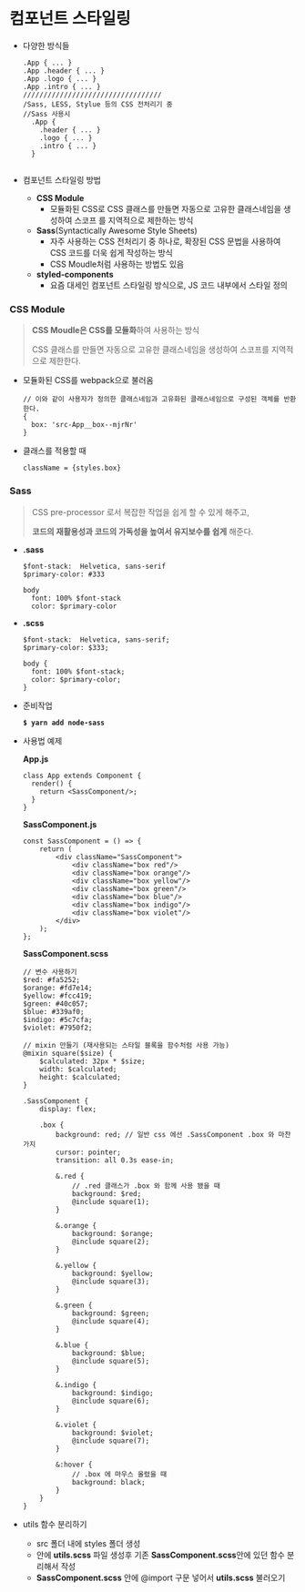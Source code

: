 # 컴포넌트 스타일링

- 다양한 방식들

  ```react
  .App { ... }
  .App .header { ... }
  .App .logo { ... }
  .App .intro { ... }
  //////////////////////////////////
  /Sass, LESS, Stylue 등의 CSS 전처리기 중 
  //Sass 사용시
    .App {
      .header { ... }
      .logo { ... }
      .intro { ... }
    }
             
  ```

- 컴포넌트 스타일링 방법

  - **CSS Module**
    - 모듈화된 CSS로 CSS 클래스를 만들면 자동으로 고유한 클래스네임을 생성하여 스코프 를 지역적으로 제한하는 방식
  - **Sass**(Syntactically Awesome Style Sheets)
    - 자주 사용하는 CSS 전처리기 중 하나로, 확장된 CSS 문법을 사용하여 CSS 코드를 더욱 쉽게 작성하는 방식
    - CSS Moudle처럼 사용하는 방법도 있음
  - **styled-components**
    - 요즘 대세인 컴포넌트 스타일링 방식으로, JS 코드 내부에서 스타일 정의

### CSS Module

> **CSS Moudle은 CSS를 모듈화**하여 사용하는 방식
>
> CSS 클래스를 만들면 자동으로 고유한 클래스네임을 생성하여 스코프를 지역적으로 제한한다.

- 모듈화된 CSS를 webpack으로 불러옴

  ```react
  // 이와 같이 사용자가 정의한 클래스네임과 고유화된 클래스네임으로 구성된 객체를 반환한다.
  {
    box: 'src-App__box--mjrNr'
  }
  ```

- 클래스를 적용할 때

  ```react
  className = {styles.box}
  ```



### Sass

> CSS pre-processor 로서 복잡한 작업을 쉽게 할 수 있게 해주고, 
>
> **코드의 재활용성과 코드의 가독성을 높여서 유지보수를 쉽게** 해준다.

- **.sass**

  ```react
  $font-stack:	Helvetica, sans-serif
  $primary-color: #333

  body
  	font: 100% $font-stack
  	color: $primary-color
  ```

- **.scss**

  ```react
  $font-stack:	Helvetica, sans-serif;
  $primary-color: $333;

  body {
    font: 100% $font-stack;
    color: $primary-color;
  }
  ```

- 준비작업

  **`$ yarn add node-sass`**

- 사용법 예제

  **App.js**

  ```react
  class App extends Component {
    render() {
      return <SassComponent/>;
    }
  }
  ```

  **SassComponent.js**

  ```react
  const SassComponent = () => {
      return (
          <div className="SassComponent">
              <div className="box red"/>
              <div className="box orange"/>
              <div className="box yellow"/>
              <div className="box green"/>
              <div className="box blue"/>
              <div className="box indigo"/>
              <div className="box violet"/>
          </div>
      );
  };
  ```

  **SassComponent.scss**

  ```react
  // 변수 사용하기
  $red: #fa5252;
  $orange: #fd7e14;
  $yellow: #fcc419;
  $green: #40c057;
  $blue: #339af0;
  $indigo: #5c7cfa;
  $violet: #7950f2;

  // mixin 만들기 (재사용되는 스타일 블록을 함수처럼 사용 가능)
  @mixin square($size) {
      $calculated: 32px * $size;
      width: $calculated;
      height: $calculated;
  }

  .SassComponent {
      display: flex;

      .box {
          background: red; // 일반 css 에선 .SassComponent .box 와 마찬가지
          cursor: pointer;
          transition: all 0.3s ease-in;

          &.red {
              // .red 클래스가 .box 와 함께 사용 됐을 때
              background: $red;
              @include square(1);
          }

          &.orange {
              background: $orange;
              @include square(2);
          }

          &.yellow {
              background: $yellow;
              @include square(3);
          }

          &.green {
              background: $green;
              @include square(4);
          }

          &.blue {
              background: $blue;
              @include square(5);
          }

          &.indigo {
              background: $indigo;
              @include square(6);
          }

          &.violet {
              background: $violet;
              @include square(7);
          }

          &:hover {
              // .box 에 마우스 올렸을 때
              background: black;
          }
      }
  }
  ```

- utils 함수 분리하기

  - src 폴더 내에 styles 폴더 생성
  - 안에 **utils.scss** 파일 생성후 기존 **SassComponent.scss**안에 있던 함수 분리해서 작성
  - **SassComponent.scss** 안에 @import 구문 넣어서 **utils.scss** 불러오기

  ​